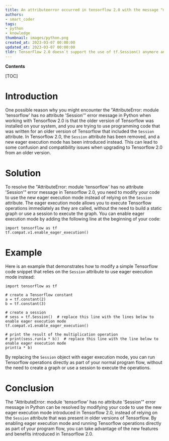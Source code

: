 ```yaml
---
title: An attributeerror occurred in tensorflow 2.0 with the message "module 'tensorflow' has no attribute 'session'."
authors:
- smart_coder
tags:
- python
- knowledge
thumbnail: images/python.png
created_at: 2023-03-07 00:00:00
updated_at: 2023-03-07 00:00:00
tldr: TensorFlow 2.0 doesn`t support the use of tf.Session() anymore and instead relies on the use of eager execution.
---
```


**Contents**

[TOC]

# Introduction
One possible reason why you might encounter the "AttributeError: module 'tensorflow' has no attribute 'Session'" error message in Python when working with Tensorflow 2.0 is that the older version of Tensorflow was installed on your system, and you are trying to use programming code that was written for an older version of Tensorflow that included the `Session` attribute. In Tensorflow 2.0, the `Session` attribute has been removed, and a new eager execution mode has been introduced instead. This can lead to some confusion and compatibility issues when upgrading to Tensorflow 2.0 from an older version.

# Solution
To resolve the "AttributeError: module 'tensorflow' has no attribute 'Session'" error message in Tensorflow 2.0, you need to modify your code to use the new eager execution mode instead of relying on the `Session` attribute. The eager execution mode allows you to execute Tensorflow operations immediately as they are called, without the need to build a static graph or use a session to execute the graph. You can enable eager execution mode by adding the following line at the beginning of your code: 

```
import tensorflow as tf
tf.compat.v1.enable_eager_execution()
```

# Example
Here is an example that demonstrates how to modify a simple Tensorflow code snippet that relies on the `Session` attribute to use eager execution mode instead:

```
import tensorflow as tf

# create a Tensorflow constant
a = tf.constant(2)
b = tf.constant(3)

# create a session
# sess = tf.Session()  # replace this line with the lines below to enable eager execution mode
tf.compat.v1.enable_eager_execution()

# print the result of the multiplication operation
# print(sess.run(a * b))  # replace this line with the line below to enable eager execution mode
print(a * b)
```

By replacing the `Session` object with eager execution mode, you can run Tensorflow operations directly as part of your normal program flow, without the need to create a graph or use a session to execute the operations.

# Conclusion
The "AttributeError: module 'tensorflow' has no attribute 'Session'" error message in Python can be resolved by modifying your code to use the new eager execution mode introduced in Tensorflow 2.0, instead of relying on the `Session` attribute that was present in older versions of Tensorflow. By enabling eager execution mode and running Tensorflow operations directly as part of your program flow, you can take advantage of the new features and benefits introduced in Tensorflow 2.0.
